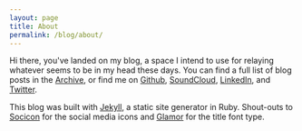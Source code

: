 ```yaml
---
layout: page
title: About
permalink: /blog/about/
---
```


Hi there, you've landed on my blog, a space I intend to use for relaying whatever seems to be in my head these days. You can find a full list of blog posts in the [Archive](/blog/archive), or find me on [Github](https://github.com/lucyyu24), [SoundCloud](https://soundcloud.com/lucy_yu), [LinkedIn](https://www.linkedin.com/in/lucyjyu), and [Twitter](https://twitter.com/_LucyYu). 

This blog was built with [Jekyll](https://github.com/jekyll/jekyll), a static site generator in Ruby. Shout-outs to [Socicon](http://socicon.com/) for the social media icons and [Glamor](https://www.behance.net/gallery/11786021/Glamor-Chic-Modern-Free-Type-Family) for the title font type. 